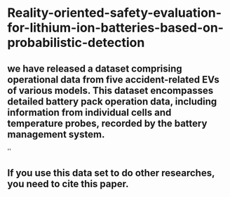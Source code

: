 # Reality-oriented-safety-evaluation-for-lithium-ion-batteries-based-on-probabilistic-detection
## we have released a dataset comprising operational data from five accident-related EVs of various models. This dataset encompasses detailed battery pack operation data, including information from individual cells and temperature probes, recorded by the battery management system.

'<The code for data visualization and the code for our proposed fault detection and security risk assessment algorithms have been uploaded>'

## If you use this data set to do other researches, you need to cite this paper.
